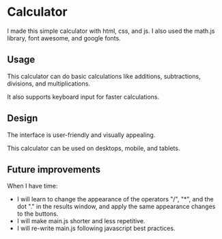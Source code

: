 # Calculator

I made this simple calculator with html, css, and js. I also used the math.js library, font awesome, and google fonts.

## Usage

This calculator can do basic calculations like additions, subtractions, divisions, and multiplications.

It also supports keyboard input for faster calculations.

## Design

The interface is user-friendly and visually appealing.

This calculator can be used on desktops, mobile, and tablets.

## Future improvements

When I have time:

- I will learn to change the appearance of the operators "/", "\*", and the dot "." in the results window, and apply the same appearance changes to the buttons.
- I will make main.js shorter and less repetitive.
- I will re-write main.js following javascript best practices.
